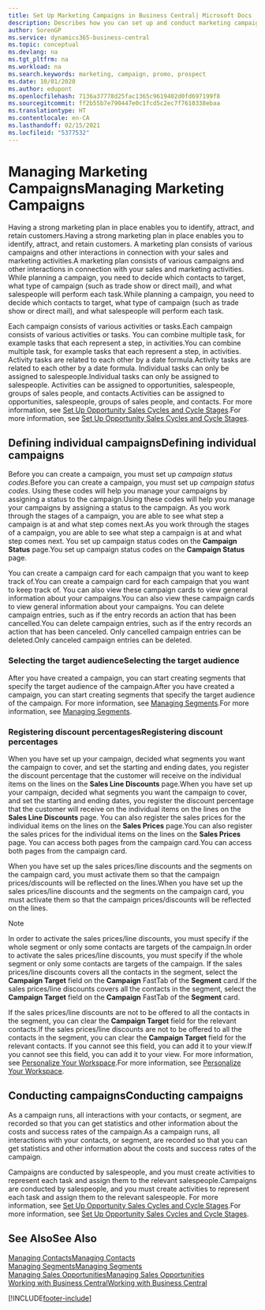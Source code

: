 ```yaml
---
title: Set Up Marketing Campaigns in Business Central| Microsoft Docs
description: Describes how you can set up and conduct marketing campaigns in Business Central to help you identify and attract prospects and retain customers.
author: SorenGP
ms.service: dynamics365-business-central
ms.topic: conceptual
ms.devlang: na
ms.tgt_pltfrm: na
ms.workload: na
ms.search.keywords: marketing, campaign, promo, prospect
ms.date: 10/01/2020
ms.author: edupont
ms.openlocfilehash: 7136a37778d25fac1365c9619402d0fd697199f8
ms.sourcegitcommit: ff2b55b7e790447e0c1fcd5c2ec7f7610338ebaa
ms.translationtype: HT
ms.contentlocale: en-CA
ms.lasthandoff: 02/15/2021
ms.locfileid: "5377532"
---
```

# <a name="managing-marketing-campaigns"></a><span data-ttu-id="2820e-103">Managing Marketing Campaigns</span><span class="sxs-lookup"><span data-stu-id="2820e-103">Managing Marketing Campaigns</span></span>
<span data-ttu-id="2820e-104">Having a strong marketing plan in place enables you to identify, attract, and retain customers.</span><span class="sxs-lookup"><span data-stu-id="2820e-104">Having a strong marketing plan in place enables you to identify, attract, and retain customers.</span></span> <span data-ttu-id="2820e-105">A marketing plan consists of various campaigns and other interactions in connection with your sales and marketing activities.</span><span class="sxs-lookup"><span data-stu-id="2820e-105">A marketing plan consists of various campaigns and other interactions in connection with your sales and marketing activities.</span></span> <span data-ttu-id="2820e-106">While planning a campaign, you need to decide which contacts to target, what type of campaign (such as trade show or direct mail), and what salespeople will perform each task.</span><span class="sxs-lookup"><span data-stu-id="2820e-106">While planning a campaign, you need to decide which contacts to target, what type of campaign (such as trade show or direct mail), and what salespeople will perform each task.</span></span>

<span data-ttu-id="2820e-107">Each campaign consists of various activities or tasks.</span><span class="sxs-lookup"><span data-stu-id="2820e-107">Each campaign consists of various activities or tasks.</span></span> <span data-ttu-id="2820e-108">You can combine multiple task, for example tasks that each represent a step, in activities.</span><span class="sxs-lookup"><span data-stu-id="2820e-108">You can combine multiple task, for example tasks that each represent a step, in activities.</span></span> <span data-ttu-id="2820e-109">Activity tasks are related to each other by a date formula.</span><span class="sxs-lookup"><span data-stu-id="2820e-109">Activity tasks are related to each other by a date formula.</span></span> <span data-ttu-id="2820e-110">Individual tasks can only be assigned to salespeople.</span><span class="sxs-lookup"><span data-stu-id="2820e-110">Individual tasks can only be assigned to salespeople.</span></span> <span data-ttu-id="2820e-111">Activities can be assigned to opportunities, salespeople, groups of sales people, and contacts.</span><span class="sxs-lookup"><span data-stu-id="2820e-111">Activities can be assigned to opportunities, salespeople, groups of sales people, and contacts.</span></span> <span data-ttu-id="2820e-112">For more information, see [Set Up Opportunity Sales Cycles and Cycle Stages](marketing-how-setup-opportunity-sales-cycles-stages.md).</span><span class="sxs-lookup"><span data-stu-id="2820e-112">For more information, see [Set Up Opportunity Sales Cycles and Cycle Stages](marketing-how-setup-opportunity-sales-cycles-stages.md).</span></span>

## <a name="defining-individual-campaigns"></a><span data-ttu-id="2820e-113">Defining individual campaigns</span><span class="sxs-lookup"><span data-stu-id="2820e-113">Defining individual campaigns</span></span>
<span data-ttu-id="2820e-114">Before you can create a campaign, you must set up *campaign status codes*.</span><span class="sxs-lookup"><span data-stu-id="2820e-114">Before you can create a campaign, you must set up *campaign status codes*.</span></span> <span data-ttu-id="2820e-115">Using these codes will help you manage your campaigns by assigning a status to the campaign.</span><span class="sxs-lookup"><span data-stu-id="2820e-115">Using these codes will help you manage your campaigns by assigning a status to the campaign.</span></span> <span data-ttu-id="2820e-116">As you work through the stages of a campaign, you are able to see what step a campaign is at and what step comes next.</span><span class="sxs-lookup"><span data-stu-id="2820e-116">As you work through the stages of a campaign, you are able to see what step a campaign is at and what step comes next.</span></span> <span data-ttu-id="2820e-117">You set up campaign status codes on the **Campaign Status** page.</span><span class="sxs-lookup"><span data-stu-id="2820e-117">You set up campaign status codes on the **Campaign Status** page.</span></span>

<span data-ttu-id="2820e-118">You can create a campaign card for each campaign that you want to keep track of.</span><span class="sxs-lookup"><span data-stu-id="2820e-118">You can create a campaign card for each campaign that you want to keep track of.</span></span> <span data-ttu-id="2820e-119">You can also view these campaign cards to view general information about your campaigns.</span><span class="sxs-lookup"><span data-stu-id="2820e-119">You can also view these campaign cards to view general information about your campaigns.</span></span>
<span data-ttu-id="2820e-120">You can delete campaign entries, such as if the entry records an action that has been cancelled.</span><span class="sxs-lookup"><span data-stu-id="2820e-120">You can delete campaign entries, such as if the entry records an action that has been canceled.</span></span> <span data-ttu-id="2820e-121">Only cancelled campaign entries can be deleted.</span><span class="sxs-lookup"><span data-stu-id="2820e-121">Only canceled campaign entries can be deleted.</span></span>

### <a name="selecting-the-target-audience"></a><span data-ttu-id="2820e-122">Selecting the target audience</span><span class="sxs-lookup"><span data-stu-id="2820e-122">Selecting the target audience</span></span>
<span data-ttu-id="2820e-123">After you have created a campaign, you can start creating segments that specify the target audience of the campaign.</span><span class="sxs-lookup"><span data-stu-id="2820e-123">After you have created a campaign, you can start creating segments that specify the target audience of the campaign.</span></span> <span data-ttu-id="2820e-124">For more information, see [Managing Segments](marketing-segments.md).</span><span class="sxs-lookup"><span data-stu-id="2820e-124">For more information, see [Managing Segments](marketing-segments.md).</span></span>

### <a name="registering-discount-percentages"></a><span data-ttu-id="2820e-125">Registering discount percentages</span><span class="sxs-lookup"><span data-stu-id="2820e-125">Registering discount percentages</span></span>
<span data-ttu-id="2820e-126">When you have set up your campaign, decided what segments you want the campaign to cover, and set the starting and ending dates, you register the discount percentage that the customer will receive on the individual items on the lines on the **Sales Line Discounts** page.</span><span class="sxs-lookup"><span data-stu-id="2820e-126">When you have set up your campaign, decided what segments you want the campaign to cover, and set the starting and ending dates, you register the discount percentage that the customer will receive on the individual items on the lines on the **Sales Line Discounts** page.</span></span> <span data-ttu-id="2820e-127">You can also register the sales prices for the individual items on the lines on the **Sales Prices** page.</span><span class="sxs-lookup"><span data-stu-id="2820e-127">You can also register the sales prices for the individual items on the lines on the **Sales Prices** page.</span></span> <span data-ttu-id="2820e-128">You can access both pages from the campaign card.</span><span class="sxs-lookup"><span data-stu-id="2820e-128">You can access both pages from the campaign card.</span></span>

 <span data-ttu-id="2820e-129">When you have set up the sales prices/line discounts and the segments on the campaign card, you must activate them so that the campaign prices/discounts will be reflected on the lines.</span><span class="sxs-lookup"><span data-stu-id="2820e-129">When you have set up the sales prices/line discounts and the segments on the campaign card, you must activate them so that the campaign prices/discounts will be reflected on the lines.</span></span>

> [!NOTE]  
>   <span data-ttu-id="2820e-130">In order to activate the sales prices/line discounts, you must specify if the whole segment or only some contacts are targets of the campaign.</span><span class="sxs-lookup"><span data-stu-id="2820e-130">In order to activate the sales prices/line discounts, you must specify if the whole segment or only some contacts are targets of the campaign.</span></span> <span data-ttu-id="2820e-131">If the sales prices/line discounts covers all the contacts in the segment, select the **Campaign Target** field on the **Campaign** FastTab of the **Segment** card.</span><span class="sxs-lookup"><span data-stu-id="2820e-131">If the sales prices/line discounts covers all the contacts in the segment, select the **Campaign Target** field on the **Campaign** FastTab of the **Segment** card.</span></span>

<span data-ttu-id="2820e-132">If the sales prices/line discounts are not to be offered to all the contacts in the segment, you can clear the **Campaign Target** field for the relevant contacts.</span><span class="sxs-lookup"><span data-stu-id="2820e-132">If the sales prices/line discounts are not to be offered to all the contacts in the segment, you can clear the **Campaign Target** field for the relevant contacts.</span></span> <span data-ttu-id="2820e-133">If you cannot see this field, you can add it to your view.</span><span class="sxs-lookup"><span data-stu-id="2820e-133">If you cannot see this field, you can add it to your view.</span></span> <span data-ttu-id="2820e-134">For more information, see [Personalize Your Workspace](ui-personalization-user.md).</span><span class="sxs-lookup"><span data-stu-id="2820e-134">For more information, see [Personalize Your Workspace](ui-personalization-user.md).</span></span>

## <a name="conducting-campaigns"></a><span data-ttu-id="2820e-135">Conducting campaigns</span><span class="sxs-lookup"><span data-stu-id="2820e-135">Conducting campaigns</span></span>
<span data-ttu-id="2820e-136">As a campaign runs, all interactions with your contacts, or segment, are recorded so that you can get statistics and other information about the costs and success rates of the campaign.</span><span class="sxs-lookup"><span data-stu-id="2820e-136">As a campaign runs, all interactions with your contacts, or segment, are recorded so that you can get statistics and other information about the costs and success rates of the campaign.</span></span>

<span data-ttu-id="2820e-137">Campaigns are conducted by salespeople, and you must create activities to represent each task and assign them to the relevant salespeople.</span><span class="sxs-lookup"><span data-stu-id="2820e-137">Campaigns are conducted by salespeople, and you must create activities to represent each task and assign them to the relevant salespeople.</span></span> <span data-ttu-id="2820e-138">For more information, see [Set Up Opportunity Sales Cycles and Cycle Stages](marketing-how-setup-opportunity-sales-cycles-stages.md).</span><span class="sxs-lookup"><span data-stu-id="2820e-138">For more information, see [Set Up Opportunity Sales Cycles and Cycle Stages](marketing-how-setup-opportunity-sales-cycles-stages.md).</span></span>

## <a name="see-also"></a><span data-ttu-id="2820e-139">See Also</span><span class="sxs-lookup"><span data-stu-id="2820e-139">See Also</span></span>
[<span data-ttu-id="2820e-140">Managing Contacts</span><span class="sxs-lookup"><span data-stu-id="2820e-140">Managing Contacts</span></span>](marketing-contacts.md)  
[<span data-ttu-id="2820e-141">Managing Segments</span><span class="sxs-lookup"><span data-stu-id="2820e-141">Managing Segments</span></span>](marketing-segments.md)  
[<span data-ttu-id="2820e-142">Managing Sales Opportunities</span><span class="sxs-lookup"><span data-stu-id="2820e-142">Managing Sales Opportunities</span></span>](marketing-manage-sales-opportunities.md)  
[<span data-ttu-id="2820e-143">Working with Business Central</span><span class="sxs-lookup"><span data-stu-id="2820e-143">Working with Business Central</span></span>](ui-work-product.md)  


[!INCLUDE[footer-include](includes/footer-banner.md)]